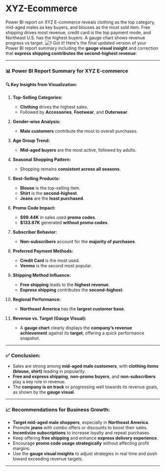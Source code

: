 # XYZ-Ecommerce
Power BI report on XYZ E-commerce reveals clothing as the top category, mid-aged males as key buyers, and blouses as the most sold item. Free shipping drives most revenue, credit card is the top payment mode, and Northeast U.S. has the highest buyers. A gauge chart shows revenue progress vs target.
![1](https://github.com/user-attachments/assets/f63abaf5-4872-4056-826b-8c18def3ad34)
Got it! Here's the final updated version of your Power BI report summary including the **gauge visual insight** and correction that **express shipping contributes the second-highest revenue**:

---

### 📊 **Power BI Report Summary for XYZ E-commerce**

#### 🔍 **Key Insights from Visualization:**

1. **Top-Selling Categories:**

   * **Clothing** drives the highest sales.
   * Followed by **Accessories**, **Footwear**, and **Outerwear**.

2. **Gender-wise Analysis:**

   * **Male customers** contribute the most to overall purchases.

3. **Age Group Trend:**

   * **Mid-aged buyers** are the most active, followed by adults.

4. **Seasonal Shopping Pattern:**

   * Shopping remains **consistent across all seasons**.

5. **Best-Selling Products:**

   * **Blouse** is the top-selling item.
   * **Shirt** is the **second-highest**.
   * **Jeans** are the **least purchased**.

6. **Promo Code Impact:**

   * **\$99.44K** in sales used **promo codes**.
   * **\$133.67K** generated **without promo codes**.

7. **Subscriber Behavior:**

   * **Non-subscribers** account for the **majority of purchases**.

8. **Preferred Payment Methods:**

   * **Credit Card** is the most used.
   * **Venmo** is the second most popular.

9. **Shipping Method Influence:**

   * **Free shipping** leads to the **highest revenue**.
   * **Express shipping** contributes the **second-highest**.

10. **Regional Performance:**

    * **Northeast America** has the **largest customer base**.

11. **Revenue vs. Target (Gauge Visual):**

    * A **gauge chart** clearly displays the **company’s revenue achievement** against its **target**, offering a quick performance snapshot.

---

### ✅ **Conclusion:**

* Sales are strong among **mid-aged male customers**, with **clothing items (blouse, shirt)** leading in popularity.
* **Free and express shipping**, **non-promo buyers**, and **non-subscribers** play a key role in revenue.
* The **company is on track** or progressing well towards its revenue goals, as shown by the **gauge visual**.

---

### 📈 **Recommendations for Business Growth:**

* **Target mid-aged male shoppers**, especially in **Northeast America**.
* Promote **jeans** with combo offers or discounts to boost their sales.
* **Incentivize subscriptions** to increase loyalty and repeat purchases.
* Keep offering **free shipping** and enhance **express delivery experience**.
* Encourage **promo code usage strategically** without affecting profit margins.
* Use the **gauge visual insights** to adjust strategies in real time and push toward exceeding revenue targets.

---

